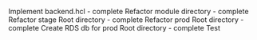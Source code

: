 Implement backend.hcl - complete
Refactor module directory - complete
Refactor stage Root directory - complete
Refactor prod Root directory - complete
Create RDS db for prod Root directory - complete
Test